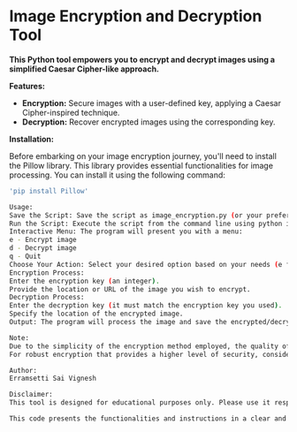 # Image Encryption and Decryption Tool

**This Python tool empowers you to encrypt and decrypt images using a simplified Caesar Cipher-like approach.**

**Features:**

* **Encryption:** Secure images with a user-defined key, applying a Caesar Cipher-inspired technique.
* **Decryption:** Recover encrypted images using the corresponding key.

**Installation:**

Before embarking on your image encryption journey, you'll need to install the Pillow library. This library provides essential functionalities for image processing. You can install it using the following command:

```bash
'pip install Pillow'

Usage:
Save the Script: Save the script as image_encryption.py (or your preferred name).
Run the Script: Execute the script from the command line using python image_encryption.py.
Interactive Menu: The program will present you with a menu:
e - Encrypt image
d - Decrypt image
q - Quit
Choose Your Action: Select your desired option based on your needs (e for encryption, d for decryption, or q to quit).
Encryption Process:
Enter the encryption key (an integer).
Provide the location or URL of the image you wish to encrypt.
Decryption Process:
Enter the decryption key (it must match the encryption key you used).
Specify the location of the encrypted image.
Output: The program will process the image and save the encrypted/decrypted version as encrypted_image.png or decrypted_image.png respectively.

Note:
Due to the simplicity of the encryption method employed, the quality of the decrypted image might be slightly lower compared to the original image. This is because of integer division and potential information loss.
For robust encryption that provides a higher level of security, consider exploring more complex encryption algorithms.

Author:
Erramsetti Sai Vignesh

Disclaimer:
This tool is designed for educational purposes only. Please use it responsibly and be aware that it might not offer the highest level of security for sensitive data.

This code presents the functionalities and instructions in a clear and user-friendly manner, while maintaining a professional tone. It also highlights the potential quality reduction in decrypted images and the need for stronger encryption for sensitive information.
